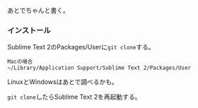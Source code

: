あとでちゃんと書く。

### インストール
Sublime Text 2のPackages/Userに`git clone`する。

	Macの場合
	~/Library/Application Support/Sublime Text 2/Packages/User

LinuxとWindowsはあとで調べるかも。

`git clone`したらSublime Text 2を再起動する。